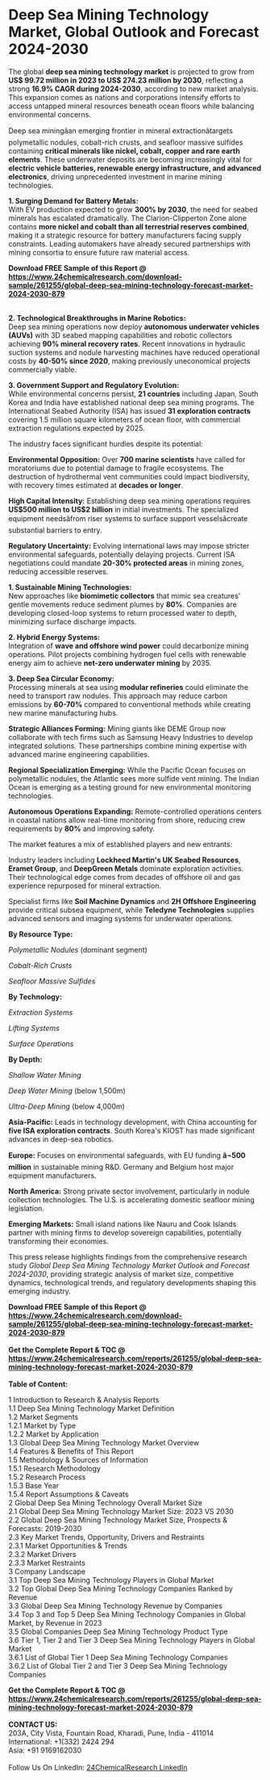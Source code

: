 <h1>Deep Sea Mining Technology Market, Global Outlook and Forecast 2024-2030</h1><p>The global <strong>deep sea mining technology market</strong> is projected to grow from <strong>US$ 99.72 million in 2023 to US$ 274.23 million by 2030</strong>, reflecting a strong <strong>16.9% CAGR during 2024-2030</strong>, according to new market analysis. This expansion comes as nations and corporations intensify efforts to access untapped mineral resources beneath ocean floors while balancing environmental concerns.</p><p>Deep sea miningâan emerging frontier in mineral extractionâtargets polymetallic nodules, cobalt-rich crusts, and seafloor massive sulfides containing <strong>critical minerals like nickel, cobalt, copper and rare earth elements</strong>. These underwater deposits are becoming increasingly vital for <strong>electric vehicle batteries, renewable energy infrastructure, and advanced electronics</strong>, driving unprecedented investment in marine mining technologies.</p><p><strong>1. Surging Demand for Battery Metals:</strong><br>
With EV production expected to grow <strong>300% by 2030</strong>, the need for seabed minerals has escalated dramatically. The Clarion-Clipperton Zone alone contains <strong>more nickel and cobalt than all terrestrial reserves combined</strong>, making it a strategic resource for battery manufacturers facing supply constraints. Leading automakers have already secured partnerships with mining consortia to ensure future raw material access.</p><div><b>Download FREE Sample of this Report @ 
            <a href="https://www.24chemicalresearch.com/download-sample/261255/global-deep-sea-mining-technology-forecast-market-2024-2030-879">
            https://www.24chemicalresearch.com/download-sample/261255/global-deep-sea-mining-technology-forecast-market-2024-2030-879</a></b></div><br><p><strong>2. Technological Breakthroughs in Marine Robotics:</strong><br>
Deep sea mining operations now deploy <strong>autonomous underwater vehicles (AUVs)</strong> with 3D seabed mapping capabilities and robotic collectors achieving <strong>90% mineral recovery rates</strong>. Recent innovations in hydraulic suction systems and nodule harvesting machines have reduced operational costs by <strong>40-50% since 2020</strong>, making previously uneconomical projects commercially viable.</p><p><strong>3. Government Support and Regulatory Evolution:</strong><br>
While environmental concerns persist, <strong>21 countries</strong> including Japan, South Korea and India have established national deep sea mining programs. The International Seabed Authority (ISA) has issued <strong>31 exploration contracts</strong> covering 1.5 million square kilometers of ocean floor, with commercial extraction regulations expected by 2025.</p><p>The industry faces significant hurdles despite its potential:</p><p><strong>Environmental Opposition:</strong> Over <strong>700 marine scientists</strong> have called for moratoriums due to potential damage to fragile ecosystems. The destruction of hydrothermal vent communities could impact biodiversity, with recovery times estimated at <strong>decades or longer</strong>.</p><p><strong>High Capital Intensity:</strong> Establishing deep sea mining operations requires <strong>US$500 million to US$2 billion</strong> in initial investments. The specialized equipment needsâfrom riser systems to surface support vesselsâcreate substantial barriers to entry.</p><p><strong>Regulatory Uncertainty:</strong> Evolving international laws may impose stricter environmental safeguards, potentially delaying projects. Current ISA negotiations could mandate <strong>20-30% protected areas</strong> in mining zones, reducing accessible reserves.</p><p><strong>1. Sustainable Mining Technologies:</strong><br>
New approaches like <strong>biomimetic collectors</strong> that mimic sea creatures' gentle movements reduce sediment plumes by <strong>80%</strong>. Companies are developing closed-loop systems to return processed water to depth, minimizing surface discharge impacts.</p><p><strong>2. Hybrid Energy Systems:</strong><br>
Integration of <strong>wave and offshore wind power</strong> could decarbonize mining operations. Pilot projects combining hydrogen fuel cells with renewable energy aim to achieve <strong>net-zero underwater mining</strong> by 2035.</p><p><strong>3. Deep Sea Circular Economy:</strong><br>
Processing minerals at sea using <strong>modular refineries</strong> could eliminate the need to transport raw nodules. This approach may reduce carbon emissions by <strong>60-70%</strong> compared to conventional methods while creating new marine manufacturing hubs.</p><p><strong>Strategic Alliances Forming:</strong> Mining giants like DEME Group now collaborate with tech firms such as Samsung Heavy Industries to develop integrated solutions. These partnerships combine mining expertise with advanced marine engineering capabilities.</p><p><strong>Regional Specialization Emerging:</strong> While the Pacific Ocean focuses on polymetallic nodules, the Atlantic sees more sulfide vent mining. The Indian Ocean is emerging as a testing ground for new environmental monitoring technologies.</p><p><strong>Autonomous Operations Expanding:</strong> Remote-controlled operations centers in coastal nations allow real-time monitoring from shore, reducing crew requirements by <strong>80%</strong> and improving safety.</p><p>The market features a mix of established players and new entrants:</p><p>Industry leaders including <strong>Lockheed Martin's UK Seabed Resources</strong>, <strong>Eramet Group</strong>, and <strong>DeepGreen Metals</strong> dominate exploration activities. Their technological edge comes from decades of offshore oil and gas experience repurposed for mineral extraction.</p><p>Specialist firms like <strong>Soil Machine Dynamics</strong> and <strong>2H Offshore Engineering</strong> provide critical subsea equipment, while <strong>Teledyne Technologies</strong> supplies advanced sensors and imaging systems for underwater operations.</p><p><strong>By Resource Type:</strong></p><p><em>Polymetallic Nodules</em> (dominant segment)</p><p><em>Cobalt-Rich Crusts</em></p><p><em>Seafloor Massive Sulfides</em></p><p><strong>By Technology:</strong></p><p><em>Extraction Systems</em></p><p><em>Lifting Systems</em></p><p><em>Surface Operations</em></p><p><strong>By Depth:</strong></p><p><em>Shallow Water Mining</em></p><p><em>Deep Water Mining</em> (below 1,500m)</p><p><em>Ultra-Deep Mining</em> (below 4,000m)</p><p><strong>Asia-Pacific:</strong> Leads in technology development, with China accounting for <strong>five ISA exploration contracts</strong>. South Korea's KIOST has made significant advances in deep-sea robotics.</p><p><strong>Europe:</strong> Focuses on environmental safeguards, with EU funding <strong>â¬500 million</strong> in sustainable mining R&amp;D. Germany and Belgium host major equipment manufacturers.</p><p><strong>North America:</strong> Strong private sector involvement, particularly in nodule collection technologies. The U.S. is accelerating domestic seafloor mining legislation.</p><p><strong>Emerging Markets:</strong> Small island nations like Nauru and Cook Islands partner with mining firms to develop sovereign capabilities, potentially transforming their economies.</p><p>This press release highlights findings from the comprehensive research study <em>Global Deep Sea Mining Technology Market Outlook and Forecast 2024-2030</em>, providing strategic analysis of market size, competitive dynamics, technological trends, and regulatory developments shaping this emerging industry.</p><div><b>Download FREE Sample of this Report @ 
            <a href="https://www.24chemicalresearch.com/download-sample/261255/global-deep-sea-mining-technology-forecast-market-2024-2030-879">
            https://www.24chemicalresearch.com/download-sample/261255/global-deep-sea-mining-technology-forecast-market-2024-2030-879</a></b></div><br><div><b>Get the Complete Report & TOC @ 
            <a href="https://www.24chemicalresearch.com/reports/261255/global-deep-sea-mining-technology-forecast-market-2024-2030-879">
            https://www.24chemicalresearch.com/reports/261255/global-deep-sea-mining-technology-forecast-market-2024-2030-879</a></b></div><br>
            <b>Table of Content:</b><p>1 Introduction to Research & Analysis Reports<br />
    1.1 Deep Sea Mining Technology Market Definition<br />
    1.2 Market Segments<br />
        1.2.1 Market by Type<br />
        1.2.2 Market by Application<br />
    1.3 Global Deep Sea Mining Technology Market Overview<br />
    1.4 Features & Benefits of This Report<br />
    1.5 Methodology & Sources of Information<br />
        1.5.1 Research Methodology<br />
        1.5.2 Research Process<br />
        1.5.3 Base Year<br />
        1.5.4 Report Assumptions & Caveats<br />
2 Global Deep Sea Mining Technology Overall Market Size<br />
    2.1 Global Deep Sea Mining Technology Market Size: 2023 VS 2030<br />
    2.2 Global Deep Sea Mining Technology Market Size, Prospects & Forecasts: 2019-2030<br />
    2.3 Key Market Trends, Opportunity, Drivers and Restraints<br />
        2.3.1 Market Opportunities & Trends<br />
        2.3.2 Market Drivers<br />
        2.3.3 Market Restraints<br />
3 Company Landscape<br />
    3.1 Top Deep Sea Mining Technology Players in Global Market<br />
    3.2 Top Global Deep Sea Mining Technology Companies Ranked by Revenue<br />
    3.3 Global Deep Sea Mining Technology Revenue by Companies<br />
    3.4 Top 3 and Top 5 Deep Sea Mining Technology Companies in Global Market, by Revenue in 2023<br />
    3.5 Global Companies Deep Sea Mining Technology Product Type<br />
    3.6 Tier 1, Tier 2 and Tier 3 Deep Sea Mining Technology Players in Global Market<br />
        3.6.1 List of Global Tier 1 Deep Sea Mining Technology Companies<br />
        3.6.2 List of Global Tier 2 and Tier 3 Deep Sea Mining Technology Companies</p><div><b>Get the Complete Report & TOC @ 
            <a href="https://www.24chemicalresearch.com/reports/261255/global-deep-sea-mining-technology-forecast-market-2024-2030-879">
            https://www.24chemicalresearch.com/reports/261255/global-deep-sea-mining-technology-forecast-market-2024-2030-879</a></b></div><br><b>CONTACT US:</b><br>
            203A, City Vista, Fountain Road, Kharadi, Pune, India - 411014<br>
            International: +1(332) 2424 294<br>
            Asia: +91 9169162030 <br><br>
            Follow Us On LinkedIn: <a href="https://www.linkedin.com/company/24chemicalresearch/">24ChemicalResearch LinkedIn</a>